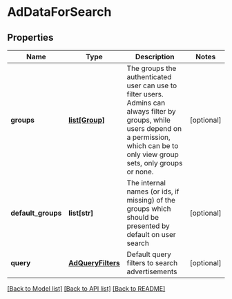 # AdDataForSearch

## Properties
Name | Type | Description | Notes
------------ | ------------- | ------------- | -------------
**groups** | [**list[Group]**](Group.md) | The groups the authenticated user can use to filter users. Admins can always filter by groups, while users depend on a permission, which can be to only view group sets, only groups or none.  | [optional] 
**default_groups** | **list[str]** | The internal names (or ids, if missing) of the groups which should be presented by default on user search  | [optional] 
**query** | [**AdQueryFilters**](AdQueryFilters.md) | Default query filters to search advertisements  | [optional] 

[[Back to Model list]](../README.md#documentation-for-models) [[Back to API list]](../README.md#documentation-for-api-endpoints) [[Back to README]](../README.md)


